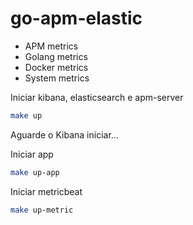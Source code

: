 # go-apm-elastic


- APM metrics
- Golang metrics
- Docker metrics
- System metrics

Iniciar kibana, elasticsearch e apm-server
```sh
make up
```
Aguarde o Kibana iniciar...

Iniciar app
```sh
make up-app
```

Iniciar metricbeat
```sh
make up-metric
```